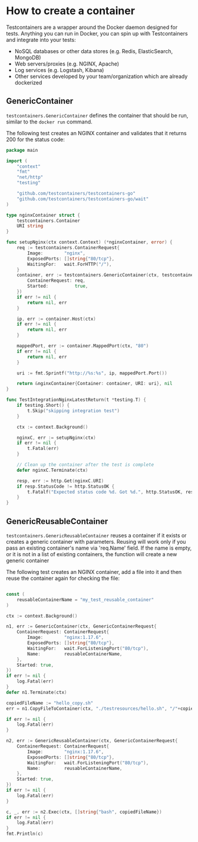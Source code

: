 # How to create a container

Testcontainers are a wrapper around the Docker daemon designed for tests. Anything you can run in Docker, you can spin
up with Testcontainers and integrate into your tests:
* NoSQL databases or other data stores (e.g. Redis, ElasticSearch, MongoDB)
* Web servers/proxies (e.g. NGINX, Apache)
* Log services (e.g. Logstash, Kibana)
* Other services developed by your team/organization which are already dockerized

## GenericContainer

`testcontainers.GenericContainer` defines the container that should be run, similar to the `docker run` command.

The following test creates an NGINX container and validates that it returns 200 for the status code:

```go
package main

import (
	"context"
	"fmt"
	"net/http"
	"testing"

	"github.com/testcontainers/testcontainers-go"
	"github.com/testcontainers/testcontainers-go/wait"
)

type nginxContainer struct {
	testcontainers.Container
	URI string
}

func setupNginx(ctx context.Context) (*nginxContainer, error) {
	req := testcontainers.ContainerRequest{
		Image:        "nginx",
		ExposedPorts: []string{"80/tcp"},
		WaitingFor:   wait.ForHTTP("/"),
	}
	container, err := testcontainers.GenericContainer(ctx, testcontainers.GenericContainerRequest{
		ContainerRequest: req,
		Started:          true,
	})
	if err != nil {
		return nil, err
	}

	ip, err := container.Host(ctx)
	if err != nil {
		return nil, err
	}

	mappedPort, err := container.MappedPort(ctx, "80")
	if err != nil {
		return nil, err
	}

	uri := fmt.Sprintf("http://%s:%s", ip, mappedPort.Port())

	return &nginxContainer{Container: container, URI: uri}, nil
}

func TestIntegrationNginxLatestReturn(t *testing.T) {
	if testing.Short() {
		t.Skip("skipping integration test")
	}

	ctx := context.Background()

	nginxC, err := setupNginx(ctx)
	if err != nil {
		t.Fatal(err)
	}

	// Clean up the container after the test is complete
	defer nginxC.Terminate(ctx)

	resp, err := http.Get(nginxC.URI)
	if resp.StatusCode != http.StatusOK {
		t.Fatalf("Expected status code %d. Got %d.", http.StatusOK, resp.StatusCode)
	}
}
```

## GenericReusableContainer

`testcontainers.GenericReusableContainer` reuses a container if it exists or creates a generic container with parameters.
Reusing will work only if you pass an existing container's name via 'req.Name' field.
If the name is empty, or it is not in a list of existing containers, the function will create a new generic container

The following test creates an NGINX container, add a file into it and then reuse the container again for checking the file:
```go

const (
    reusableContainerName = "my_test_reusable_container"
)

ctx := context.Background()

n1, err := GenericContainer(ctx, GenericContainerRequest{
    ContainerRequest: ContainerRequest{
        Image:        "nginx:1.17.6",
        ExposedPorts: []string{"80/tcp"},
        WaitingFor:   wait.ForListeningPort("80/tcp"),
        Name:         reusableContainerName,
    },
    Started: true,
})
if err != nil {
    log.Fatal(err)
}
defer n1.Terminate(ctx)

copiedFileName := "hello_copy.sh"
err = n1.CopyFileToContainer(ctx, "./testresources/hello.sh", "/"+copiedFileName, 700)

if err != nil {
    log.Fatal(err)
}

n2, err := GenericReusableContainer(ctx, GenericContainerRequest{
    ContainerRequest: ContainerRequest{
        Image:        "nginx:1.17.6",
        ExposedPorts: []string{"80/tcp"},
        WaitingFor:   wait.ForListeningPort("80/tcp"),
        Name:         reusableContainerName,
    },
    Started: true,
})
if err != nil {
    log.Fatal(err)
}

c, _, err := n2.Exec(ctx, []string{"bash", copiedFileName})
if err != nil {
    log.Fatal(err)
}
fmt.Println(c)
```
